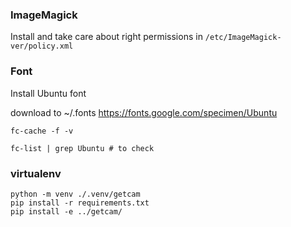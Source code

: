 ### ImageMagick

Install and take care about right permissions in `/etc/ImageMagick-ver/policy.xml`

### Font
Install Ubuntu font

download to ~/.fonts
https://fonts.google.com/specimen/Ubuntu

`fc-cache -f -v`

`fc-list | grep Ubuntu # to check`

### virtualenv
```
python -m venv ./.venv/getcam
pip install -r requirements.txt
pip install -e ../getcam/
``` 